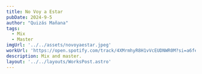 ```yaml
---
title: No Voy a Estar
pubDate: 2024-9-5
author: "Quizás Mañana"
tags:
  - Mix
  - Master
imgUrl: '../../assets/novoyaestar.jpeg'
workUrl: 'https://open.spotify.com/track/4XMrmhyR8H1vVcEUDNWR0M?si=a6fe893d1d2f476f'
description: Mix and master.
layout: '../../layouts/WorksPost.astro'
---
```


